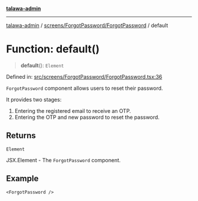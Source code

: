 [**talawa-admin**](../../../../README.md)

***

[talawa-admin](../../../../README.md) / [screens/ForgotPassword/ForgotPassword](../README.md) / default

# Function: default()

> **default**(): `Element`

Defined in: [src/screens/ForgotPassword/ForgotPassword.tsx:36](https://github.com/bint-Eve/talawa-admin/blob/3ea1bc8148fd1f2efa92a17958ea5a5df0d9cc86/src/screens/ForgotPassword/ForgotPassword.tsx#L36)

`ForgotPassword` component allows users to reset their password.

It provides two stages:
1. Entering the registered email to receive an OTP.
2. Entering the OTP and new password to reset the password.

## Returns

`Element`

JSX.Element - The `ForgotPassword` component.

## Example

```tsx
<ForgotPassword />
```
